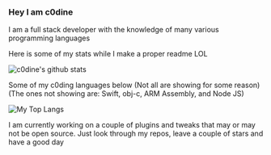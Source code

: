 ### Hey I am c0dine

I am a full stack developer with the knowledge of many various programming languages

Here is some of my stats while I make a proper readme LOL

![c0dine's github stats](https://github-profile-stats.vercel.app/api?username=c0dine&count_private=true&&theme=synthwave&show_icons=true&show_owner)

Some of my c0ding languages below (Not all are showing for some reason)
(The ones not showing are: Swift, obj-c, ARM Assembly, and Node JS)

![My Top Langs](https://github-readme-stats.vercel.app/api/top-langs/?username=c0dine&layout=compact&theme=synthwave&show_owner)

I am currently working on a couple of plugins and tweaks that may or may not be open source.
Just look through my repos, leave a couple of stars and have a good day

<!--
**c0dine/c0dine** is a ✨ _special_ ✨ repository because its `README.md` (this file) appears on your GitHub profile.

Here are some ideas to get you started:

- 🔭 I’m currently working on ...
- 🌱 I’m currently learning ...
- 👯 I’m looking to collaborate on ...
- 🤔 I’m looking for help with ...
- 💬 Ask me about ...
- 📫 How to reach me: ...
- 😄 Pronouns: ...
- ⚡ Fun fact: ...
-->
